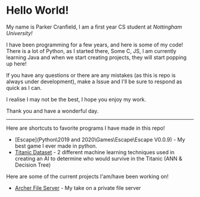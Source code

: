# Hello World!
My name is Parker Cranfield, I am a first year CS student at *Nottingham University!*

I have been programming for a few years, and here is some of my code!
There is a lot of Python, as I started there, Some C, JS, I am currently learning Java and when we start creating projects, they will start popping up here!

If you have any questions or there are any mistakes (as this is repo is always under development), make a Issue and I'll be sure to respond as quick as I can.

I realise I may not be the best, I hope you enjoy my work.

Thank you and have a wonderful day.

---

Here are shortcuts to favorite programs I have made in this repo!
- [Escape](Python\2019 and 2020\Games\Escape\Escape V0.0.9) - My best game I ever made in python.
- [Titanic Dataset](Python\2022\AI\Titanic_Dataset) - 2 different machine learning techniques used in creating an AI to determine who would survive in the Titanic (ANN & Decision Tree)

Here are some of the current projects I'am/have been working on!
- [Archer File Server](https://github.com/Retr05041/Archer-FS) - My take on a private file server

